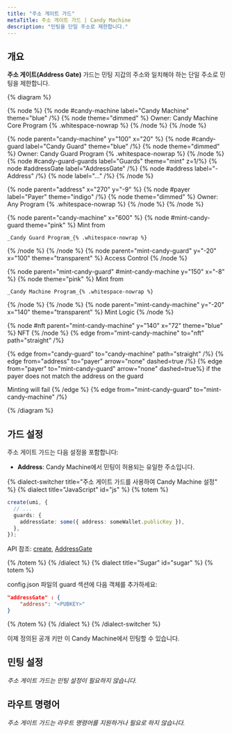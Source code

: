 ```yaml
---
title: "주소 게이트 가드"
metaTitle: 주소 게이트 가드 | Candy Machine
description: "민팅을 단일 주소로 제한합니다."
---
```


## 개요

**주소 게이트(Address Gate)** 가드는 민팅 지갑의 주소와 일치해야 하는 단일 주소로 민팅을 제한합니다.

{% diagram  %}

{% node %}
{% node #candy-machine label="Candy Machine" theme="blue" /%}
{% node theme="dimmed" %}
Owner: Candy Machine Core Program {% .whitespace-nowrap %}
{% /node %}
{% /node %}

{% node parent="candy-machine" y="100" x="20" %}
{% node #candy-guard label="Candy Guard" theme="blue" /%}
{% node theme="dimmed" %}
Owner: Candy Guard Program {% .whitespace-nowrap %}
{% /node %}
{% node #candy-guard-guards label="Guards" theme="mint" z=1/%}
{% node #addressGate label="AddressGate" /%}
{% node #address label="- Address" /%}
{% node label="..." /%}
{% /node %}

{% node parent="address" x="270" y="-9" %}
{% node #payer label="Payer" theme="indigo" /%}
{% node theme="dimmed" %}
Owner: Any Program {% .whitespace-nowrap %}
{% /node %}
{% /node %}

{% node parent="candy-machine" x="600" %}
  {% node #mint-candy-guard theme="pink" %}
    Mint from

    _Candy Guard Program_{% .whitespace-nowrap %}
  {% /node %}
{% /node %}
{% node parent="mint-candy-guard" y="-20" x="100" theme="transparent" %}
  Access Control
{% /node %}

{% node parent="mint-candy-guard" #mint-candy-machine y="150" x="-8" %}
  {% node theme="pink" %}
    Mint from

    _Candy Machine Program_{% .whitespace-nowrap %}
  {% /node %}
{% /node %}
{% node parent="mint-candy-machine" y="-20" x="140" theme="transparent" %}
  Mint Logic
{% /node %}

{% node #nft parent="mint-candy-machine" y="140" x="72" theme="blue" %}
  NFT
{% /node %}
{% edge from="mint-candy-machine" to="nft" path="straight" /%}

{% edge from="candy-guard" to="candy-machine" path="straight" /%}
{% edge from="address" to="payer" arrow="none" dashed=true /%}
{% edge from="payer" to="mint-candy-guard" arrow="none" dashed=true%}
if the payer does not match the address on the guard

Minting will fail
{% /edge %}
{% edge from="mint-candy-guard" to="mint-candy-machine" /%}


{% /diagram %}

## 가드 설정

주소 게이트 가드는 다음 설정을 포함합니다:

- **Address**: Candy Machine에서 민팅이 허용되는 유일한 주소입니다.

{% dialect-switcher title="주소 게이트 가드를 사용하여 Candy Machine 설정" %}
{% dialect title="JavaScript" id="js" %}
{% totem %}

```ts
create(umi, {
  // ...
  guards: {
    addressGate: some({ address: someWallet.publicKey }),
  },
});
```

API 참조: [create](https://mpl-candy-machine.typedoc.metaplex.com/functions/create.html), [AddressGate](https://mpl-candy-machine.typedoc.metaplex.com/types/AddressGate.html)


{% /totem %}
{% /dialect %}
{% dialect title="Sugar" id="sugar" %}
{% totem %}

config.json 파일의 guard 섹션에 다음 객체를 추가하세요:

```json
"addressGate" : {
    "address": "<PUBKEY>"
}
```

{% /totem %}
{% /dialect %}
{% /dialect-switcher %}

이제 정의된 공개 키만 이 Candy Machine에서 민팅할 수 있습니다.

## 민팅 설정

_주소 게이트 가드는 민팅 설정이 필요하지 않습니다._

## 라우트 명령어

_주소 게이트 가드는 라우트 명령어를 지원하거나 필요로 하지 않습니다._
